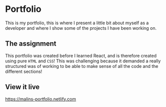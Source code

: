 # Portfolio

This is my portfolio, this is where I present a little bit about myself as a developer and where I show some of the projects I have been working on.


## The assignment

This portfolio was created before I learned React, and is therefore created using pure `HTML` and `CSS`! This was challenging because it demanded a really structured was of working to be able to make sense of all the code and the different sections!

## View it live

https://malins-portfolio.netlify.com

